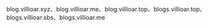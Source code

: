 blog.villioar.xyz、blog.villioar.me、blog.villioar.top、blogs.villioar.top、blogs.villioar.sbs、blogs.villioar.me

